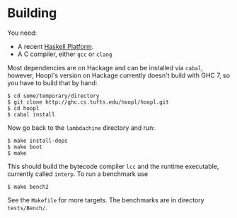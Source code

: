 # Building

You need:

  - A recent [Haskell Platform][hp].
  - A C compiler, either `gcc` or `clang`
  
[hp]: http://hackage.haskell.org/platform/

Most dependencies are on Hackage and can be installed via `cabal`,
however, Hoopl's version on Hackage currently doesn't build with
GHC 7, so you have to build that by hand:

    $ cd some/temporary/directory
    $ git clone http://ghc.cs.tufts.edu/hoopl/hoopl.git
    $ cd hoopl
    $ cabal install
    
Now go back to the `lambdachine` directory and run:

    $ make install-deps
    $ make boot
    $ make

This should build the bytecode compiler `lcc` and the runtime
executable, currently called `interp`.  To run a benchmark use

    $ make bench2

See the `Makefile` for more targets.  The benchmarks are in directory
`tests/Bench/`.
